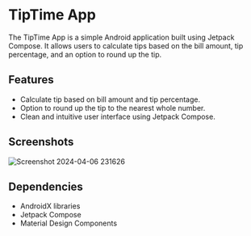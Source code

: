 # TipTime App

The TipTime App is a simple Android application built using Jetpack Compose. It allows users to calculate tips based on the bill amount, tip percentage, and an option to round up the tip.

## Features

* Calculate tip based on bill amount and tip percentage.
* Option to round up the tip to the nearest whole number.
* Clean and intuitive user interface using Jetpack Compose.
  
## Screenshots

![Screenshot 2024-04-06 231626](https://github.com/renuswami/TipCalculator/assets/121007900/d1af429f-18eb-4bf4-88bb-8c25dcfbcb37)

## Dependencies
* AndroidX libraries
* Jetpack Compose
* Material Design Components
